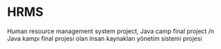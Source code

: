 # HRMS
Human resource management system project, Java camp final project /n
Java kampı final projesi olan insan kaynakları yönetim sistemi projesi
